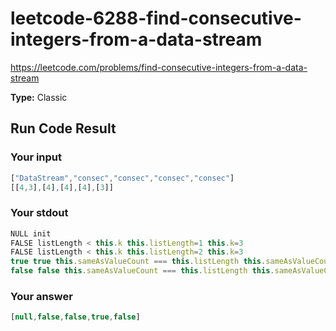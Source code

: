 # leetcode-6288-find-consecutive-integers-from-a-data-stream

https://leetcode.com/problems/find-consecutive-integers-from-a-data-stream

**Type:** Classic

## Run Code Result

### Your input

<!-- prettier-ignore -->
```js
["DataStream","consec","consec","consec","consec"]
[[4,3],[4],[4],[4],[3]]
```

### Your stdout

<!-- prettier-ignore -->
```js
NULL init
FALSE listLength < this.k this.listLength=1 this.k=3
FALSE listLength < this.k this.listLength=2 this.k=3
true true this.sameAsValueCount === this.listLength this.sameAsValueCount=3 this.listLength=3
false false this.sameAsValueCount === this.listLength this.sameAsValueCount=2 this.listLength=3
```

### Your answer

<!-- prettier-ignore -->
```js
[null,false,false,true,false]
```
